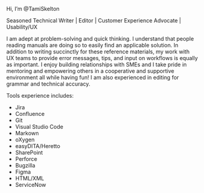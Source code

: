 Hi, I’m @TamiSkelton

Seasoned Technical Writer | Editor | Customer Experience Advocate | Usability/UX

I am adept at problem-solving and quick thinking. I understand that people reading manuals are doing so to easily find an applicable solution. In addition to writing succinctly for these reference materials, my work with UX teams to provide error messages, tips, and input on workflows is equally as important. I enjoy building relationships with SMEs and I take pride in mentoring and empowering others in a cooperative and supportive environment all while having fun! I am also experienced in editing for grammar and technical accuracy.

Tools experience includes:
- Jira
- Confluence
- Git
- Visual Studio Code
- Markown
- oXygen
- easyDITA/Heretto
- SharePoint
- Perforce
- Bugzilla
- Figma
- HTML/XML
- ServiceNow

<!---
TamiSkelton/TamiSkelton is a ✨ special ✨ repository because its `README.md` (this file) appears on your GitHub profile.
You can click the Preview link to take a look at your changes.
--->
